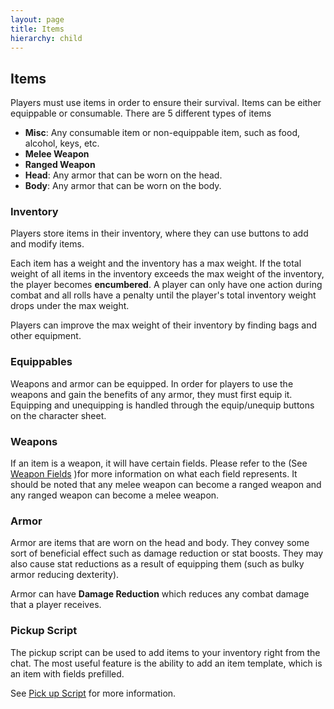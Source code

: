 ```yaml
---
layout: page
title: Items
hierarchy: child
---
```


## Items ##

Players must use items in order to ensure their survival. Items can be either equippable or consumable. There are 5 different types of items

- **Misc**: Any consumable item or non-equippable item, such as food, alcohol, keys, etc.
- **Melee Weapon**
- **Ranged Weapon**
- **Head**: Any armor that can be worn on the head.
- **Body**: Any armor that can be worn on the body. 


### Inventory ###

Players store items in their inventory, where they can use buttons to add and modify items.

Each item has a weight and the inventory has a max weight. If the total weight of all items in the inventory exceeds the max weight of the inventory, the player becomes **encumbered**. A player can only have one action during combat and all rolls have a penalty until the player's total inventory weight drops under the max weight.

Players can improve the max weight of their inventory by finding bags and other equipment.


### Equippables ###

Weapons and armor can be equipped. In order for players to use the weapons and gain the benefits of any armor, they must first equip it. Equipping and unequipping is handled through the equip/unequip buttons on the character sheet. 


### Weapons ###

If an item is a weapon, it will have certain fields. Please refer to the (See [Weapon Fields]({{site.baseurl}}/p4a-weapon-fields.html) )for more information on what each field represents. It should be noted that any melee weapon can become a ranged weapon and any ranged weapon can become a melee weapon.


### Armor ###

Armor are items that are worn on the head and body. They convey some sort of beneficial effect such as damage reduction or stat boosts. They may also cause stat reductions as a result of equipping them (such as bulky armor reducing dexterity).

Armor can have **Damage Reduction** which reduces any combat damage that a player receives. 


### Pickup Script ###

The pickup script can be used to add items to your inventory right from the chat. The most useful feature is the ability to add an item template, which is an item with fields prefilled.

See [Pick up Script]({{site.baseurl}}/p7b-pickup-script.html) for more information.

